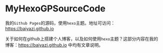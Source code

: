 # MyHexoGPSourceCode
 我的`Github Pages`的源码，使用`hexo`主题。地址可访问：https://baiyazi.github.io



关于如何在github上搭建个人博客，以及如何使用`hexo`主题？这部分内容在我的博客：https://baiyazi.github.io 中均有文章说明。